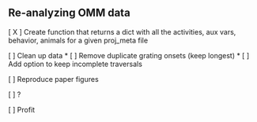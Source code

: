 ## Re-analyzing OMM data

[ X ] Create function that returns a dict with all the activities, aux vars, behavior, animals for a given proj_meta file

[ ] Clean up data
    * [ ] Remove duplicate grating onsets (keep longest)
    * [ ] Add option to keep incomplete traversals

[ ] Reproduce paper figures

[ ] ?

[ ] Profit